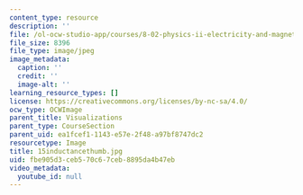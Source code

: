 ```yaml
---
content_type: resource
description: ''
file: /ol-ocw-studio-app/courses/8-02-physics-ii-electricity-and-magnetism-spring-2007/fbe905d3ceb570c67ceb8895da4b47eb_15inductancethumb.jpg
file_size: 8396
file_type: image/jpeg
image_metadata:
  caption: ''
  credit: ''
  image-alt: ''
learning_resource_types: []
license: https://creativecommons.org/licenses/by-nc-sa/4.0/
ocw_type: OCWImage
parent_title: Visualizations
parent_type: CourseSection
parent_uid: ea1fcef1-1143-e57e-2f48-a97bf8747dc2
resourcetype: Image
title: 15inductancethumb.jpg
uid: fbe905d3-ceb5-70c6-7ceb-8895da4b47eb
video_metadata:
  youtube_id: null
---
```

